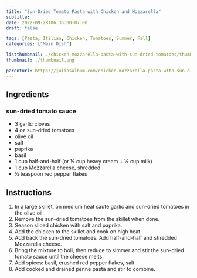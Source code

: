 ```yaml
---
title: "Sun-Dried Tomato Pasta with Chicken and Mozzarella"
subtitle: 
date: 2022-09-28T06:36:00-07:00
draft: false

tags: [Pasta, Itilian, Chicken, Tomatoes, Summer, Fall]
categories: ["Main Dish"]

listthumbnail: ./chicken-mozzarella-pasta-with-sun-dried-tomatoes/thumbnail.png
thumbnail: ./thumbnail.png

parenturl: https://juliasalbum.com/chicken-mozzarella-pasta-with-sun-dried-tomatoes/
---
```


## Ingredients

### sun-dried tomato sauce

- 3 garlic cloves
- 4 oz sun-dried tomatoes
- olive oil
- salt
- paprika
- basil
- 1 cup half-and-half (or ½ cup heavy cream + ½ cup milk)
- 1 cup Mozzarella cheese, shredded
- ¼ teaspoon red pepper flakes

## Instructions

1. In a large skillet, on medium heat sauté garlic and sun-dried tomatoes in the olive oil.
2. Remove the sun-dried tomatoes from the skillet when done.
3. Season sliced chicken with salt and paprika.
4. Add the chicken to the skillet and cook on high heat.
5. Add back the sun-dried tomatoes.  Add half-and-half and shredded Mozzarella cheese.
6. Bring the mixture to boil, then reduce to simmer and stir the sun-dried tomato sauce until the cheese melts.
7. Add spices: basil, crushed red pepper flakes, salt.
8. Add cooked and drained penne pasta and stir to combine.
